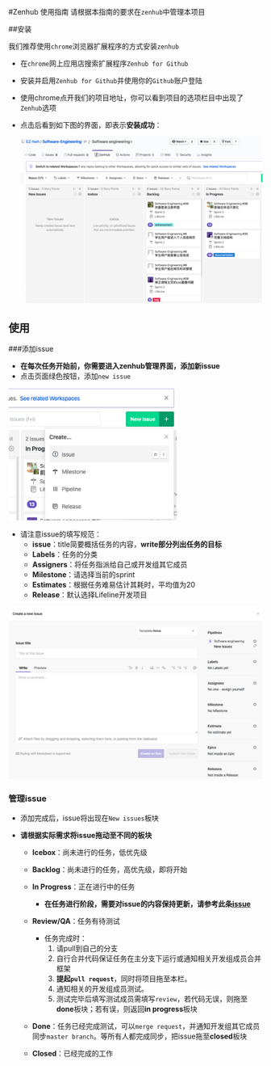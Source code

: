 #Zenhub 使用指南
请根据本指南的要求在`zenhub`中管理本项目



##安装

我们推荐使用`chrome`浏览器扩展程序的方式安装`zenhub`
- 在`chrome`网上应用店搜索扩展程序`Zenhub for Github`

- 安装并启用`Zenhub for Github`并使用你的`Github`账户登陆

- 使用chrome点开我们的项目地址，你可以看到项目的选项栏目中出现了`Zenhub`选项

- 点击后看到如下图的界面，即表示**安装成功**：

  <img src="./img/1.png" style="zoom:80%;" />



## 使用

###添加issue

- **在每次任务开始前，你需要进入zenhub管理界面，添加新issue**
- 点击页面绿色按钮，添加`new issue`

<img src="./img/2.png" style="zoom:80%;" />



- 请注意issue的填写规范：
  - **issue**：title简要概括任务的内容，**write部分列出任务的目标**
  - **Labels**：任务的分类
  - **Assigners**：将任务指派给自己或开发组其它成员
  - **Milestone**：请选择当前的sprint
  - **Estimates**：根据任务难易估计其耗时，平均值为20
  - **Release**：默认选择Lifeline开发项目

<img src="./img/3.png" style="zoom:60%;" />



### 管理issue

- 添加完成后，issue将出现在`New issues`板块

- **请根据实际需求将issue拖动至不同的板块**

  - **Icebox**：尚未进行的任务，低优先级
  - **Backlog**：尚未进行的任务，高优先级，即将开始
  - **In Progress**：正在进行中的任务
    - **在任务进行阶段，需要对issue的内容保持更新，请参考此条[issue](https://github.com/EZ-hwh/Software-Engineering/issues/35)**
  - **Review/QA**：任务有待测试
    - 任务完成时：
      1. 请pull到自己的分支
      2. 自行合并代码保证任务在主分支下运行或通知相关开发组成员合并框架
      3. **提起`pull request`**，同时将项目拖至本栏。
      4. 通知相关的开发组成员测试。
      5. 测试完毕后填写测试成员需填写`review`，若代码无误，则拖至**done**板块；若有误，则返回**in progress**板块
  - **Done**：任务已经完成测试，可以`merge request`，并通知开发组其它成员同步`master branch`。等所有人都完成同步，把issue拖至**closed**板块

  - **Closed**：已经完成的工作